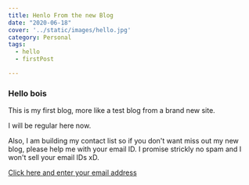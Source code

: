 ```yaml
---
title: Henlo From the new Blog
date: "2020-06-18"
cover: '../static/images/hello.jpg'
category: Personal
tags:
  - hello
  - firstPost

---
```


### Hello bois

This is my first blog, more like a test blog from a brand new site.

I will be regular here now. 

Also, I am building my contact list so if you don't want miss out my new blog, please help me with your email ID. I promise strickly no spam and I won't sell your email IDs xD.

[Click here and enter your email address](https://www.teeaarbee.com/#blog)